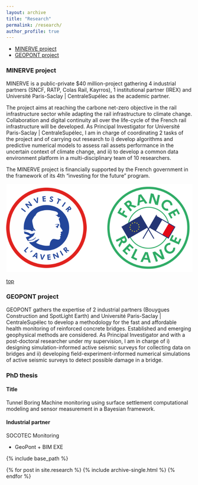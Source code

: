 ```yaml
---
layout: archive
title: "Research"
permalink: /research/
author_profile: true
---
```


<a name="top"></a>
* [MINERVE project](#minerve-project)
* [GEOPONT project](#geopont-project)

<a name="minerve-project"></a>
### MINERVE project

MINERVE is a public-private $40 million-project gathering 4 industrial partners (SNCF, RATP, Colas Rail, Kayrros), 1 institutional partner (IREX) and Université Paris-Saclay | CentraleSupélec as the academic partner.

The project aims at reaching the carbone net-zero objective in the rail infrastructure sector while adapting the rail infrastructure to climate change. Collaboration and digital continuity all over the life-cycle of the French rail infrastructure will be developed. As Principal Investigator for Université Paris-Saclay | CentraleSupélec, I am in charge of coordinating 2 tasks of the project and of carrying out research to i) develop algorithms and predictive numerical models to assess rail assets performance in the uncertain context of climate change, and ii) to develop a common data environment platform in a multi-disciplinary team of 10 researchers.

The MINERVE project is financially supported by the French government in the framework of its 4th “investing for the future” program.

![This is a alt text.](../images/logos_pia_france_relance.png)

[top](#top)

<a name="geopont-project"></a>
### GEOPONT project

GEOPONT gathers the expertise of 2 industrial partners (Bouygues Construction and SpotLight Earth) and Université Paris-Saclay | CentraleSupélec to develop a methodology for the fast and affordable health monitoring of reinforced concrete bridges. Established and emerging geophysical methods are considered. As Principal Investigator and with a post-doctoral researcher under my supervision, I am in charge of i) designing simulation-informed active seismic surveys for collecting data on bridges and ii) developing field-experiment-informed numerical simulations of active seismic surveys to detect possible damage in a bridge.


### PhD thesis

#### Title
Tunnel Boring Machine monitoring using surface settlement computational modeling and sensor measurement in a Bayesian framework.

#### Industrial partner
SOCOTEC Monitoring

  + GeoPont + BIM EXE

{% include base_path %}


{% for post in site.research %}
  {% include archive-single.html %}
{% endfor %}
